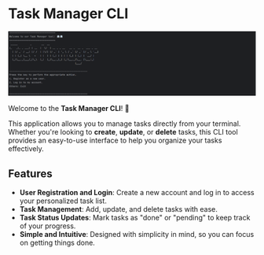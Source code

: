 # Task Manager CLI

![Intro Image](\assets\banner.png)

Welcome to the **Task Manager CLI**! 🎉

This application allows you to manage tasks directly from your terminal. Whether you're looking to **create**, **update**, or **delete** tasks, this CLI tool provides an easy-to-use interface to help you organize your tasks effectively.

## Features

- **User Registration and Login**: Create a new account and log in to access your personalized task list.
- **Task Management**: Add, update, and delete tasks with ease.
- **Task Status Updates**: Mark tasks as "done" or "pending" to keep track of your progress.
- **Simple and Intuitive**: Designed with simplicity in mind, so you can focus on getting things done.
